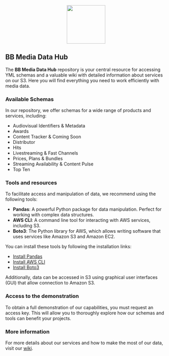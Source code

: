 <p align="center">
<image
  src="https://github.com/BB-Media-IT/.github/assets/4085605/c08bf803-09ca-420c-b728-8f6ea85b3aa2"
  height=120
  margin=0>
</p>

## BB Media Data Hub

The **BB Media Data Hub** repository is your central resource for accessing YML schemas and a valuable wiki with detailed information about services on our S3. Here you will find everything you need to work efficiently with media data.

### Available Schemas

In our repository, we offer schemas for a wide range of products and services, including:

- Audiovisual Identifiers & Metadata
- Awards
- Content Tracker & Coming Soon
- Distributor
- Hits
- Livestreaming & Fast Channels
- Prices, Plans & Bundles
- Streaming Availability & Content Pulse
- Top Ten

### Tools and resources

To facilitate access and manipulation of data, we recommend using the following tools:

- **Pandas**: A powerful Python package for data manipulation. Perfect for working with complex data structures.
- **AWS CLI**: A command line tool for interacting with AWS services, including S3.
- **Boto3**: The Python library for AWS, which allows writing software that uses services like Amazon S3 and Amazon EC2.

You can install these tools by following the installation links:
- [Install Pandas](https://pandas.pydata.org/pandas-docs/stable/getting_started/install.html)
- [Install AWS CLI](https://aws.amazon.com/cli/)
- [Install Boto3](https://boto3.amazonaws.com/v1/documentation/api/latest/guide/quickstart.html)

Additionally, data can be accessed in S3 using graphical user interfaces (GUI) that allow connection to Amazon S3.

### Access to the demonstration

To obtain a full demonstration of our capabilities, you must request an access key. This will allow you to thoroughly explore how our schemas and tools can benefit your projects.

### More information

For more details about our services and how to make the most of our data, visit our [wiki](https://github.com/BB-Media-IT/Data-Hub/wiki).

